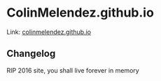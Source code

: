 # ColinMelendez.github.io

Link: [colinmelendez.github.io](https://colinmelendez.github.io/)

## Changelog

RIP 2016 site, you shall live forever in memory